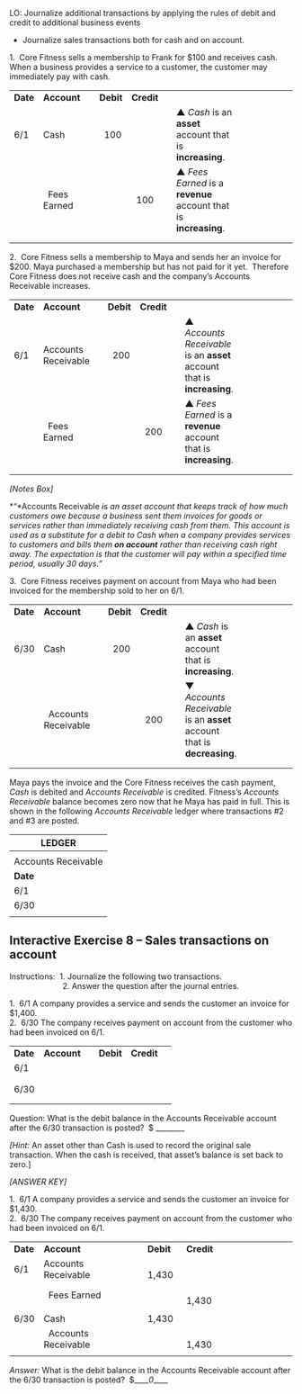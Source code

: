 LO: Journalize additional transactions by applying the rules of debit and credit to additional business events

  - Journalize sales transactions both for cash and on account.

1.  Core Fitness sells a membership to Frank for $100 and receives cash. When a business provides a service to a customer, the customer may immediately pay with cash.

<table>
<tbody>
<tr class="odd">
<td><strong>Date</strong></td>
<td><strong>Account</strong></td>
<td></td>
<td><strong>Debit</strong></td>
<td><strong>Credit</strong></td>
<td></td>
<td></td>
<td></td>
<td></td>
<td></td>
<td></td>
<td></td>
<td></td>
</tr>
<tr class="even">
<td>6/1</td>
<td>Cash</td>
<td></td>
<td>  100</td>
<td></td>
<td></td>
<td>▲ <em>Cash</em> is an <strong>asset</strong> account that is <strong>increasing</strong>.</td>
</tr>
<tr class="odd">
<td></td>
<td>  Fees Earned</td>
<td></td>
<td></td>
<td>  100</td>
<td></td>
<td>▲ <em>Fees Earned</em> is a <strong>revenue</strong> account that is <strong>increasing</strong>.</td>
</tr>
<tr class="even">
<td></td>
<td></td>
<td></td>
<td></td>
<td></td>
<td></td>
<td></td>
</tr>
<tr class="odd">
<td></td>
<td></td>
<td></td>
<td></td>
<td></td>
<td></td>
<td></td>
</tr>
</tbody>
</table>

2.  Core Fitness sells a membership to Maya and sends her an invoice for $200. Maya purchased a membership but has not paid for it yet.  Therefore Core Fitness does not receive cash and the company’s Accounts Receivable increases.

<table>
<tbody>
<tr class="odd">
<td><strong>Date</strong></td>
<td><strong>Account</strong></td>
<td></td>
<td><strong>Debit</strong></td>
<td><strong>Credit</strong></td>
<td></td>
<td></td>
<td></td>
<td></td>
<td></td>
<td></td>
<td></td>
<td></td>
</tr>
<tr class="even">
<td>6/1</td>
<td>Accounts Receivable</td>
<td></td>
<td>  200</td>
<td></td>
<td></td>
<td>▲ <em>Accounts Receivable</em> is an <strong>asset</strong> account that is <strong>increasing</strong>.</td>
</tr>
<tr class="odd">
<td></td>
<td>  Fees Earned</td>
<td></td>
<td></td>
<td>  200</td>
<td></td>
<td>▲ <em>Fees Earned</em> is a <strong>revenue</strong> account that is <strong>increasing</strong>.</td>
</tr>
<tr class="even">
<td></td>
<td></td>
<td></td>
<td></td>
<td></td>
<td></td>
<td></td>
</tr>
<tr class="odd">
<td></td>
<td></td>
<td></td>
<td></td>
<td></td>
<td></td>
<td></td>
</tr>
</tbody>
</table>

*\[Notes Box\]*

*“*Accounts Receivable *is an asset account that keeps track of how much customers owe because a* *business sent them invoices for goods or services rather than immediately receiving cash from them. This account is used as a substitute for a debit to Cash when a company provides services to customers and bills them **on account** rather than receiving cash right away. The expectation is that the customer will pay within a specified time period, usually 30 days.”*

3.  Core Fitness receives payment on account from Maya who had been invoiced for the membership sold to her on 6/1.

<table>
<tbody>
<tr class="odd">
<td><strong>Date</strong></td>
<td><strong>Account</strong></td>
<td></td>
<td><strong>Debit</strong></td>
<td><strong>Credit</strong></td>
<td></td>
<td></td>
<td></td>
<td></td>
<td></td>
<td></td>
<td></td>
<td></td>
</tr>
<tr class="even">
<td>6/30</td>
<td>Cash</td>
<td></td>
<td>  200</td>
<td></td>
<td></td>
<td>▲ <em>Cash</em> is an <strong>asset</strong> account that is <strong>increasing</strong>.<em> </em></td>
</tr>
<tr class="odd">
<td></td>
<td>  Accounts Receivable</td>
<td></td>
<td></td>
<td>  200</td>
<td></td>
<td>▼ <em>Accounts Receivable</em> is an <strong>asset</strong> account that is <strong>decreasing</strong>.</td>
</tr>
<tr class="even">
<td></td>
<td></td>
<td></td>
<td></td>
<td></td>
<td></td>
<td></td>
</tr>
<tr class="odd">
<td></td>
<td></td>
<td></td>
<td></td>
<td></td>
<td></td>
<td></td>
</tr>
</tbody>
</table>

Maya pays the invoice and the Core Fitness receives the cash payment, *Cash* is debited and *Accounts Receivable* is credited. Fitness’s *Accounts Receivable* balance becomes zero now that he Maya has paid in full. This is shown in the following *Accounts Receivable* ledger where transactions \#2 and \#3 are posted.

<table>
<thead>
<tr class="header">
<th>LEDGER</th>
</tr>
</thead>
<tbody>
<tr class="odd">
<td></td>
</tr>
<tr class="even">
<td>Accounts Receivable</td>
</tr>
<tr class="odd">
<td><strong>Date</strong></td>
</tr>
<tr class="even">
<td>6/1</td>
</tr>
<tr class="odd">
<td>6/30</td>
</tr>
<tr class="even">
<td></td>
</tr>
</tbody>
</table>

## Interactive Exercise 8 – Sales transactions on account 

Instructions:  1. Journalize the following two transactions.  
                        2. Answer the question after the journal entries.

1.  6/1 A company provides a service and sends the customer an invoice for $1,400.  
2.  6/30 The company receives payment on account from the customer who had been invoiced on 6/1.

<table>
<tbody>
<tr class="odd">
<td><strong>Date</strong></td>
<td><strong>Account</strong></td>
<td></td>
<td><strong>Debit</strong></td>
<td><strong>Credit</strong></td>
<td></td>
</tr>
<tr class="even">
<td>6/1</td>
<td></td>
<td></td>
<td></td>
<td></td>
<td></td>
</tr>
<tr class="odd">
<td></td>
<td></td>
<td></td>
<td></td>
<td></td>
<td></td>
</tr>
<tr class="even">
<td></td>
<td></td>
<td></td>
<td></td>
<td></td>
<td></td>
</tr>
<tr class="odd">
<td>6/30</td>
<td></td>
<td></td>
<td></td>
<td></td>
<td></td>
</tr>
<tr class="even">
<td></td>
<td></td>
<td></td>
<td></td>
<td></td>
<td></td>
</tr>
<tr class="odd">
<td></td>
<td></td>
<td></td>
<td></td>
<td></td>
<td></td>
</tr>
</tbody>
</table>

Question: What is the debit balance in the Accounts Receivable account after the 6/30 transaction is posted?  $ \_\_\_\_\_\_\_\_

*\[Hint:* An asset other than Cash is used to record the original sale transaction. When the cash is received, that asset’s balance is set back to zero.\]

*\[ANSWER KEY\]*

1.  6/1 A company provides a service and sends the customer an invoice for $1,430.  
2.  6/30 The company receives payment on account from the customer who had been invoiced on 6/1.

<table>
<tbody>
<tr class="odd">
<td><strong>Date</strong></td>
<td><strong>Account</strong></td>
<td></td>
<td><strong>Debit</strong></td>
<td><strong>Credit</strong></td>
<td></td>
<td></td>
<td></td>
<td></td>
<td></td>
<td></td>
<td></td>
<td></td>
</tr>
<tr class="even">
<td>6/1</td>
<td>Accounts Receivable</td>
<td></td>
<td>  1,430</td>
<td></td>
<td></td>
<td></td>
</tr>
<tr class="odd">
<td></td>
<td>  Fees Earned</td>
<td></td>
<td></td>
<td>  1,430</td>
<td></td>
<td></td>
</tr>
<tr class="even">
<td></td>
<td></td>
<td></td>
<td></td>
<td></td>
<td></td>
<td></td>
</tr>
<tr class="odd">
<td>6/30</td>
<td>Cash</td>
<td></td>
<td>1,430</td>
<td></td>
<td></td>
<td></td>
</tr>
<tr class="even">
<td></td>
<td>  Accounts Receivable</td>
<td></td>
<td></td>
<td>  1,430</td>
<td></td>
<td></td>
</tr>
<tr class="odd">
<td></td>
<td></td>
<td></td>
<td></td>
<td></td>
<td></td>
<td></td>
</tr>
</tbody>
</table>

*Answer:* What is the debit balance in the Accounts Receivable account after the 6/30 transaction is posted?  $\_\_\_\_*0*\_\_\_\_
